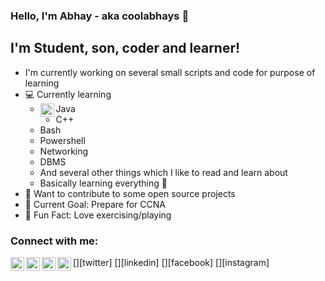 ### Hello, I'm Abhay - aka coolabhays 👋

## I'm Student, son, coder and learner!
- I'm currently working on several small scripts and code for purpose of learning
- ‍💻 Currently learning
	- <img align="left" alt="coolabhays | java" width="22px" src="https://cdn.jsdelivr.net/npm/simple-icons@3.6.1/icons/java.svg" />Java
	- C++
	- Bash
	- Powershell
	- Networking
	- DBMS
	- And several other things which I like to read and learn about
	- Basically learning everything  🤣
- 🔧 Want to contribute to some open source projects
- 🔗 Current Goal: Prepare for CCNA
- 🤸 Fun Fact: Love exercising/playing

### Connect with me:

[<img align="left" href="https://twitter.com/abhayshankerpa2" alt="coolabhays | Twitter" width="22px" src="https://cdn.jsdelivr.net/npm/simple-icons@v3/icons/twitter.svg" />][twitter]
[<img align="left" href="https://in.linkedin.com/in/abhay-shanker-pathak-3458bb1ab" alt="coolabhays | LinkedIn" width="22px" src="https://cdn.jsdelivr.net/npm/simple-icons@v3/icons/linkedin.svg" />][linkedin]
[<img align="left" href="https://www.facebook.com/abhayshanker.pathak" alt="coolabhays | Facebook" width="22px" src="https://cdn.jsdelivr.net/npm/simple-icons@3.6.1/icons/facebook.svg" />][facebook]
[<img align="left" href="https://www.instagram.com/coolabhay95/?hl=en" alt="coolabhays | Instagram" width="22px" src="https://cdn.jsdelivr.net/npm/simple-icons@3.6.1/icons/instagram.svg" />][instagram]
